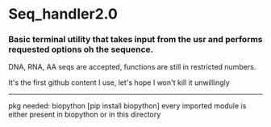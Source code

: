 # Seq_handler2.0
### Basic terminal utility that takes input from the usr and performs requested options oh the sequence.
DNA, RNA, AA seqs are accepted, functions are still in restricted numbers.

It's the first github content I use, let's hope I won't kill it unwillingly

--------------------------------

pkg needed: biopython [pip install biopython]
every imported module is either present in biopython or in this directory
